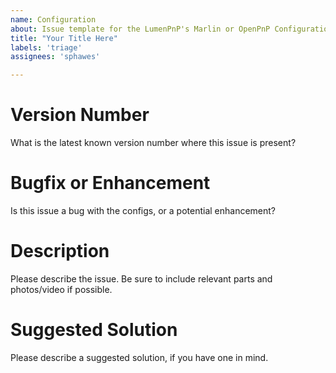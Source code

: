 ```yaml
---
name: Configuration
about: Issue template for the LumenPnP's Marlin or OpenPnP Configuration
title: "Your Title Here"
labels: 'triage'
assignees: 'sphawes'

---
```

# Version Number
What is the latest known version number where this issue is present?

# Bugfix or Enhancement
Is this issue a bug with the configs, or a potential enhancement?

# Description
Please describe the issue. Be sure to include relevant parts and photos/video if possible.

# Suggested Solution
Please describe a suggested solution, if you have one in mind.
